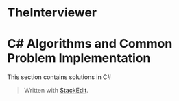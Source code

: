 TheInterviewer
==============
# C# Algorithms and Common Problem Implementation
This section contains solutions in C#


> Written with [StackEdit](https://stackedit.io/).